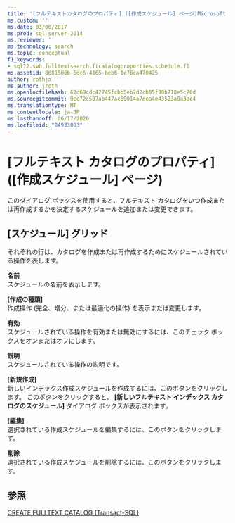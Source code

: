 ```yaml
---
title: '[フルテキストカタログのプロパティ] ([作成スケジュール] ページ)Microsoft Docs'
ms.custom: ''
ms.date: 03/06/2017
ms.prod: sql-server-2014
ms.reviewer: ''
ms.technology: search
ms.topic: conceptual
f1_keywords:
- sql12.swb.fulltextsearch.ftcatalogproperties.schedule.f1
ms.assetid: 8681506b-5dc6-4165-beb6-1e76ca470425
author: rothja
ms.author: jroth
ms.openlocfilehash: 62d69cdc42745fcbb5eb7d2cb05f90b710e5c70d
ms.sourcegitcommit: 9ee72c507ab447ac69014a7eea4e43523a0a3ec4
ms.translationtype: MT
ms.contentlocale: ja-JP
ms.lasthandoff: 06/17/2020
ms.locfileid: "84933003"
---
```

# <a name="full-text-catalog-properties-population-schedule-page"></a>[フルテキスト カタログのプロパティ] ([作成スケジュール] ページ)
  このダイアログ ボックスを使用すると、フルテキスト カタログをいつ作成または再作成するかを決定するスケジュールを追加または変更できます。  
  
## <a name="schedules-grid"></a>[スケジュール] グリッド  
 それぞれの行は、カタログを作成または再作成するためにスケジュールされている操作を表します。  
  
 **名前**  
 スケジュールの名前を表示します。  
  
 **[作成の種類]**  
 作成操作 (完全、増分、または最適化の操作) を表示または変更します。  
  
 **有効**  
 スケジュールされている操作を有効または無効にするには、このチェック ボックスをオンまたはオフにします。  
  
 **説明**  
 スケジュールされている操作の説明です。  
  
 **[新規作成]**  
 新しいインデックス作成スケジュールを作成するには、このボタンをクリックします。 このボタンをクリックすると、 **[新しいフルテキスト インデックス カタログのスケジュール]** ダイアログ ボックスが表示されます。  
  
 **[編集]**  
 選択されている作成スケジュールを編集するには、このボタンをクリックします。  
  
 **削除**  
 選択されている作成スケジュールを削除するには、このボタンをクリックします。  
  
## <a name="see-also"></a>参照  
 [CREATE FULLTEXT CATALOG &#40;Transact-SQL&#41;](/sql/t-sql/statements/create-fulltext-catalog-transact-sql)  
  
  
